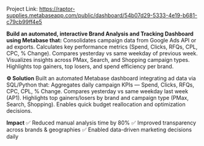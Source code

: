 Project Link: https://raptor-supplies.metabaseapp.com/public/dashboard/54b07d29-5333-4e19-b681-c79cb99ff4e5

**Build an automated, interactive Brand Analysis and Tracking Dashboard using Metabase that:**
Consolidates campaign data from Google Ads API or ad exports.
Calculates key performance metrics (Spend, Clicks, RFQs, CPL, CPC, % Change).
Compares yesterday vs same weekday of previous week.
Visualizes insights across PMax, Search, and Shopping campaign types.
Highlights top gainers, top losers, and spend efficiency per brand.

**⚙️ Solution**
Built an automated Metabase dashboard integrating ad data via SQL/Python that:
Aggregates daily campaign KPIs — Spend, Clicks, RFQs, CPC, CPL, % Change.
Compares yesterday vs same weekday last week (AP1).
Highlights top gainers/losers by brand and campaign type (PMax, Search, Shopping).
Enables quick budget reallocation and optimization decisions.

**Impact**
✅ Reduced manual analysis time by 80%
✅ Improved transparency across brands & geographies
✅ Enabled data-driven marketing decisions daily
